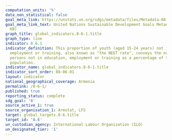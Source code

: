 ```yaml
---
computation_units: '%'
data_non_statistical: false
goal_meta_link: https://unstats.un.org/sdgs/metadata/files/Metadata-08-06-01.pdf
goal_meta_link_text: United Nations Sustainable Development Goals Metadata (PDF 382
  KB)
graph_title: global_indicators.8-6-1.title
graph_type: line
indicator: 8.6.1
indicator_definition: This proportion of youth (aged 15-24 years) not in education,
  employment or training, also known as "the NEET rate", conveys the number of young
  persons not in education, employment or training as a percentage of the total youth
  population.
indicator_name: global_indicators.8-6-1.title
indicator_sort_order: 08-06-01
layout: indicator
national_geographical_coverage: Armenia
permalink: /8-6-1/
published: true
reporting_status: complete
sdg_goal: '8'
source_active_1: true
source_organisation_1: Armstat, LFS
target: global_targets.8-6.title
target_id: '8.6'
un_custodian_agency: International Labour Organization (ILO)
un_designated_tier: '1'
---
```

